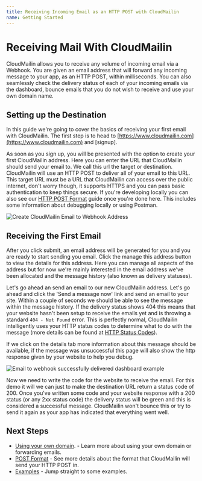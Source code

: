 ```yaml
---
title: Receiving Incoming Email as an HTTP POST with CloudMailin
name: Getting Started
---
```


# Receiving Mail With CloudMailin

CloudMailin allows you to receive any volume of incoming email via a Webhook.
You are given an email address that will forward any incoming message to your
app, as an HTTP POST, within milliseconds. You can also seamlessly check the
delivery status of each of your incoming emails via the dashboard, bounce emails
that you do not wish to receive and use your own domain name.

## Setting up the Destination

In this guide we're going to cover the basics of receiving your first email with
CloudMailin. The first step is to head to
[https://www.cloudmailin.com](https://www.cloudmailin.com) and [signup].

As soon as you sign up, you will be presented with the option to create your
first CloudMailin address. Here you can enter the URL that CloudMailin should
send your email to. We call this url the target or destination. CloudMailin will
use an HTTP POST to deliver all of your email to this URL. This target URL must
be a URL that CloudMailin can access over the public internet, don't worry
though, it supports HTTPS and you can pass basic authentication to keep things
secure. If you're developing locally you can also see our
[HTTP POST Format](/http_post_formats/#testing-a-format) guide once you're done
here. This includes some information about debugging locally or using Postman.

![Create CloudMailin Email to Webhook Address]

## Receiving the First Email

After you click submit, an email address will be generated for you and you are
ready to start sending you email. Click the manage this address button to view
the details for this address. Here you can manage all aspects of the address but
for now we're mainly interested in the email address we've been allocated and
the message history (also known as delivery statuses).

Let's go ahead an send an email to our new CloudMailin address. Let's go ahead
and click the 'Send a message now' link and send an email to your site. Within a
couple of seconds we should be able to see the message within the message
history. If the delivery status shows 404 this means that your website hasn't
been setup to receive the emails yet and is throwing a standard
`404 - Not Found` error. This is perfectly normal, CloudMailin intelligently
uses your HTTP status codes to determine what to do with the message (more
details can be found at
[HTTP Status Codes](/receiving_email/http_status_codes/)).

If we click on the details tab more information about this message should be
available, if the message was unsuccessful this page will also show the http
response given by your website to help you debug.

![Email to webhook successfully delivered dashboard example]

Now we need to write the code for the website to receive the email. For this
demo it will we can just to make the destination URL return a status code of
200. Once you've written some code and your website response with a 200 status
(or any 2xx status code) the delivery status will be green and this is
considered a successful message. CloudMailin won't bounce this or try to send it
again as your app has indicated that everything went well.

## Next Steps

  * [Using your own domain](/receiving_email/forwarding_and_custom_domains/). - Learn more about using your own domain or forwarding emails.
  * [POST Format](/http_post_formats/) - See more details about the format that CloudMailin will send your HTTP POST in.
  * [Examples](/receiving_email/examples/) - Jump straight to some examples.

[Create CloudMailin Email to Webhook Address]: /assets/images/create-email-to-webhook.png
[Email to webhook successfully delivered dashboard example]: /assets/images/sending-email-delivered-http-webhook.png
